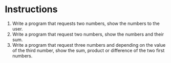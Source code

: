 # Instructions
1. Write a program that requests two numbers, show the numbers to the user.
2. Write a program that request two numbers, show the numbers and their sum.
3. Write a program that request three numbers and depending on the value of the third number, show the sum, product or difference of the two first numbers.

